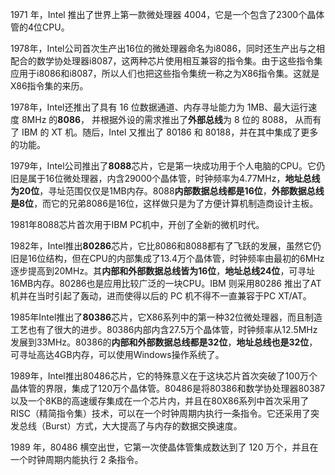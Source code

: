 1971 年，Intel 推出了世界上第一款微处理器 4004，它是一个包含了2300个晶体管的4位CPU。

1978年，Intel公司首次生产出16位的微处理器命名为i8086，同时还生产出与之相配合的数学协处理器i8087，这两种芯片使用相互兼容的指令集。由于这些指令集应用于i8086和i8087，所以人们也把这些指令集统一称之为X86指令集。这就是X86指令集的来历。

1978年，Intel还推出了具有 16 位数据通道、内存寻址能力为 1MB、最大运行速度 8MHz 的**8086**， 并根据外设的需求推出了**外部总线**为 8 位的 8088， 从而有了 IBM 的 XT 机。随后，Intel 又推出了 80186 和 80188，并在其中集成了更多的功能。

1979年，Intel公司推出了**8088**芯片，它是第一块成功用于个人电脑的CPU。它仍旧是属于16位微处理器，内含29000个晶体管，时钟频率为4.77MHz，**地址总线为20位**，寻址范围仅仅是1MB内存。8088**内部数据总线都是16位**，**外部数据总线是8位**，而它的兄弟8086是16位，这样做只是为了方便计算机制造商设计主板。

1981年8088芯片首次用于IBM PC机中，开创了全新的微机时代。

1982年，Intel推出**80286**芯片，它比8086和8088都有了飞跃的发展，虽然它仍旧是16位结构，但在CPU的内部集成了13.4万个晶体管，时钟频率由最初的6MHz逐步提高到20MHz。其**内部和外部数据总线皆为16位**，**地址总线24位**，可寻址16MB内存。80286也是应用比较广泛的一块CPU。IBM 则采用80286 推出了AT 机并在当时引起了轰动，进而使得以后的 PC 机不得不一直兼容于PC XT/AT。

1985年Intel推出了**80386**芯片，它X86系列中的第一种32位微处理器，而且制造工艺也有了很大的进步。80386内部内含27.5万个晶体管，时钟频率从12.5MHz发展到33MHz。80386的**内部和外部数据总线都是32位**，**地址总线也是32位**，可寻址高达4GB内存，可以使用Windows操作系统了。

1989年，Intel推出80486芯片，它的特殊意义在于这块芯片首次突破了100万个晶体管的界限，集成了120万个晶体管。80486是将80386和数学协处理器80387以及一个8KB的高速缓存集成在一个芯片内，并且在80X86系列中首次采用了RISC（精简指令集）技术，可以在一个时钟周期内执行一条指令。它还采用了突发总线（Burst）方式，大大提高了与内存的数据交换速度。

1989 年，80486 横空出世，它第一次使晶体管集成数达到了 120 万个，并且在一个时钟周期内能执行 2 条指令。